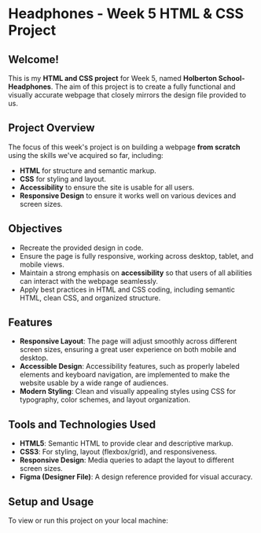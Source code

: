 # Headphones - Week 5 HTML & CSS Project

## Welcome!

This is my **HTML and CSS project** for Week 5, named **Holberton School-Headphones**. The aim of this project is to create a fully functional and visually accurate webpage that closely mirrors the design file provided to us.

## Project Overview

The focus of this week's project is on building a webpage **from scratch** using the skills we've acquired so far, including:

- **HTML** for structure and semantic markup.
- **CSS** for styling and layout.
- **Accessibility** to ensure the site is usable for all users.
- **Responsive Design** to ensure it works well on various devices and screen sizes.

## Objectives

- Recreate the provided design in code.
- Ensure the page is fully responsive, working across desktop, tablet, and mobile views.
- Maintain a strong emphasis on **accessibility** so that users of all abilities can interact with the webpage seamlessly.
- Apply best practices in HTML and CSS coding, including semantic HTML, clean CSS, and organized structure.

## Features

- **Responsive Layout**: The page will adjust smoothly across different screen sizes, ensuring a great user experience on both mobile and desktop.
- **Accessible Design**: Accessibility features, such as properly labeled elements and keyboard navigation, are implemented to make the website usable by a wide range of audiences.
- **Modern Styling**: Clean and visually appealing styles using CSS for typography, color schemes, and layout organization.

## Tools and Technologies Used

- **HTML5**: Semantic HTML to provide clear and descriptive markup.
- **CSS3**: For styling, layout (flexbox/grid), and responsiveness.
- **Responsive Design**: Media queries to adapt the layout to different screen sizes.
- **Figma (Designer File)**: A design reference provided for visual accuracy.

## Setup and Usage

To view or run this project on your local machine:

